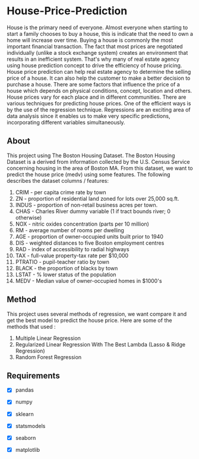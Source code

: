 # House-Price-Prediction
House is the primary need of everyone. Almost everyone when starting to start a family chooses to buy a house, this is indicate that the need to own a home will increase over time. Buying a house is commonly the most important financial transaction. The fact that most prices are negotiated individually (unlike a stock exchange system) creates an environment that results in an inefficient system. That's why many of real estate agency using house prediction concept to drive the efficiency of house pricing. House price prediction can help real estate agency to determine the selling price of a house. It can also help the customer to make a better decision to purchase a house. There are some factors that influence the price of a house which depends on physical conditions, concept, location and others. House prices vary for each place and in different communities. There are various techniques for predicting house prices. One of the efficient ways is by the use of the regression technique. Regressions are an exciting area of data analysis since it enables us to make very specific predictions, incorporating different variables simultaneously.

## About
This project using The Boston Housing Dataset. The Boston Housing Dataset is a derived from information collected by the U.S. Census Service concerning housing in the area of Boston MA. From this dataset, we want to predict the house price (medv) using some features. The following describes the dataset columns / features: 
1. CRIM - per capita crime rate by town
2. ZN - proportion of residential land zoned for lots over 25,000 sq.ft.
3. INDUS - proportion of non-retail business acres per town.
4. CHAS - Charles River dummy variable (1 if tract bounds river; 0 otherwise)
5. NOX - nitric oxides concentration (parts per 10 million)
6. RM - average number of rooms per dwelling
7. AGE - proportion of owner-occupied units built prior to 1940
8. DIS - weighted distances to five Boston employment centres
9. RAD - index of accessibility to radial highways
10. TAX - full-value property-tax rate per $10,000
11. PTRATIO - pupil-teacher ratio by town
12. BLACK - the proportion of blacks by town
13. LSTAT - % lower status of the population
14. MEDV - Median value of owner-occupied homes in $1000's

## Method
This project uses several methods of regression, we want compare it and get the best model to predict the house price. Here are some of the methods that used :
1. Multiple Linear Regression
2. Regularized Linear Regression With The Best Lambda (Lasso & Ridge Regression)
3. Random Forest Regression

## Requirements
- [x] pandas
- [x] numpy
- [x] sklearn
- [x] statsmodels 
- [x] seaborn
- [x] matplotlib



